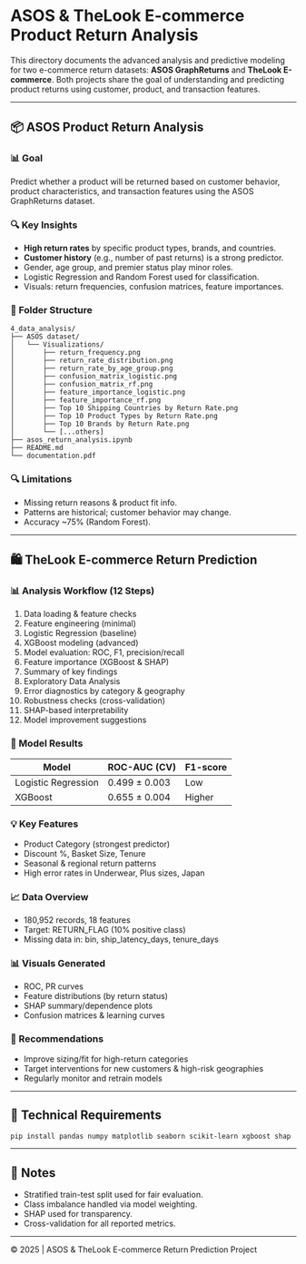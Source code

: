 
# ASOS & TheLook E-commerce Product Return Analysis

This directory documents the advanced analysis and predictive modeling for two e-commerce return datasets: **ASOS GraphReturns** and **TheLook E-commerce**. Both projects share the goal of understanding and predicting product returns using customer, product, and transaction features.

---

## 📦 ASOS Product Return Analysis

### 📊 Goal
Predict whether a product will be returned based on customer behavior, product characteristics, and transaction features using the ASOS GraphReturns dataset.

### 🔍 Key Insights

- **High return rates** by specific product types, brands, and countries.
- **Customer history** (e.g., number of past returns) is a strong predictor.
- Gender, age group, and premier status play minor roles.
- Logistic Regression and Random Forest used for classification.
- Visuals: return frequencies, confusion matrices, feature importances.

### 📂 Folder Structure
```
4_data_analysis/
├── ASOS dataset/
│   └── Visualizations/
│       ├── return_frequency.png
│       ├── return_rate_distribution.png
│       ├── return_rate_by_age_group.png
│       ├── confusion_matrix_logistic.png
│       ├── confusion_matrix_rf.png
│       ├── feature_importance_logistic.png
│       ├── feature_importance_rf.png
│       ├── Top 10 Shipping Countries by Return Rate.png
│       ├── Top 10 Product Types by Return Rate.png
│       ├── Top 10 Brands by Return Rate.png
│       └── [...others]
├── asos_return_analysis.ipynb
├── README.md
└── documentation.pdf
```

### 🔍 Limitations
- Missing return reasons & product fit info.
- Patterns are historical; customer behavior may change.
- Accuracy ~75% (Random Forest).

---

## 🛍️ TheLook E-commerce Return Prediction

### 📊 Analysis Workflow (12 Steps)
1. Data loading & feature checks
2. Feature engineering (minimal)
3. Logistic Regression (baseline)
4. XGBoost modeling (advanced)
5. Model evaluation: ROC, F1, precision/recall
6. Feature importance (XGBoost & SHAP)
7. Summary of key findings
8. Exploratory Data Analysis
9. Error diagnostics by category & geography
10. Robustness checks (cross-validation)
11. SHAP-based interpretability
12. Model improvement suggestions

### 🎯 Model Results
| Model              | ROC-AUC (CV) | F1-score |
|-------------------|--------------|----------|
| Logistic Regression | 0.499 ± 0.003 | Low      |
| XGBoost            | 0.655 ± 0.004 | Higher   |

### 💡 Key Features
- Product Category (strongest predictor)
- Discount %, Basket Size, Tenure
- Seasonal & regional return patterns
- High error rates in Underwear, Plus sizes, Japan

### 📈 Data Overview
- 180,952 records, 18 features
- Target: RETURN_FLAG (10% positive class)
- Missing data in: bin, ship_latency_days, tenure_days

### 📊 Visuals Generated
- ROC, PR curves
- Feature distributions (by return status)
- SHAP summary/dependence plots
- Confusion matrices & learning curves

### 💼 Recommendations
- Improve sizing/fit for high-return categories
- Target interventions for new customers & high-risk geographies
- Regularly monitor and retrain models

---

## 🔧 Technical Requirements

```bash
pip install pandas numpy matplotlib seaborn scikit-learn xgboost shap
```

---

## 📝 Notes

- Stratified train-test split used for fair evaluation.
- Class imbalance handled via model weighting.
- SHAP used for transparency.
- Cross-validation for all reported metrics.

---

© 2025 | ASOS & TheLook E-commerce Return Prediction Project
